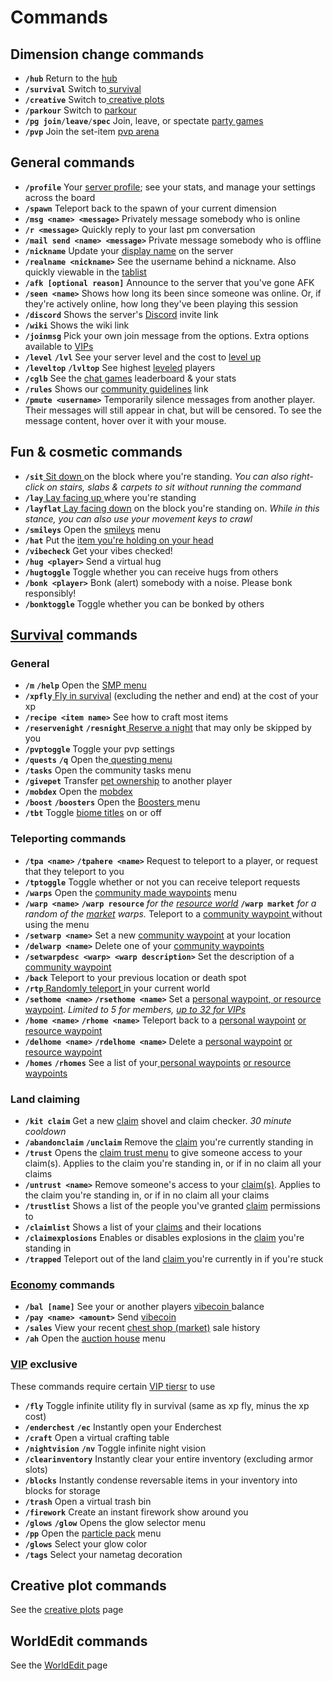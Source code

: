 # Commands

## Dimension change commands

* **`/hub`** Return to the [hub](misc./hub.md)
* **`/survival`** Switch to[ survival](broken-reference)
* **`/creative`** Switch to[ creative plots](../creative-plots/creative-plots.md)
* **`/parkour`** Switch to [parkour](../parkour/parkour.md)
* **`/pg join`**`/`**`leave`**`/`**`spec`** Join, leave, or spectate [party games](../party-games/party-games.md)
* **`/pvp`** Join the set-item [pvp arena](misc./pvp-arena.md)

## General commands

* **`/profile`** Your [server profile](profile-and-customization/); see your stats, and manage your settings across the board
* **`/spawn`** Teleport back to the spawn of your current dimension
* **`/msg <name> <message>`** Privately message somebody who is online
* **`/r <message>`** Quickly reply to your last pm conversation
* **`/mail send <name> <message>`** Private message somebody who is offline
* **`/nickname`** Update your [display name](profile-and-customization/nicknames.md) on the server
* **`/realname <nickname>`** See the username behind a nickname. Also quickly viewable in the [tablist](misc./tablist.md)
* **`/afk [optional reason]`** Announce to the server that you've gone AFK
* **`/seen <name>`** Shows how long its been since someone was online. Or, if they're actively online, how long they've been playing this session
* **`/discord`** Shows the server's [Discord](discord.md) invite link
* **`/wiki`** Shows the wiki link
* **`/joinmsg`** Pick your own join message from the options. Extra options available to [VIPs](broken-reference)
* **`/level`** **`/lvl`** See your server level and the cost to [level up](leveling.md)
* **`/leveltop`** **`/lvltop`** See highest [leveled](leveling.md) players
* **`/cglb`** See the [chat games](rich-chat/chat-games.md) leaderboard & your stats
* **`/rules`** Shows our [community guidelines](community-guidelines.md) link
* **`/pmute <username>`** Temporarily silence messages from another player. Their messages will still appear in chat, but will be censored. To see the message content, hover over it with your mouse.

## Fun & cosmetic commands

* **`/sit`**[ Sit down ](../survival/tweak-list/sitting-laying-and-crawling.md)on the block where you're standing. _You can also right-click on stairs, slabs & carpets to sit without running the command_
* **`/lay`**[ Lay facing up ](../survival/tweak-list/sitting-laying-and-crawling.md)where you're standing
* **`/layflat`**[ Lay facing down](../survival/tweak-list/sitting-laying-and-crawling.md) on the block you're standing on. _While in this stance, you can also use your movement keys to crawl_
* **`/smileys`** Open the [smileys](rich-chat/smileys.md) menu
* **`/hat`** Put the [item you're holding on your head](../survival/tweak-list/unlocked-head-slot.md)
* **`/vibecheck`** Get your vibes checked!
* **`/hug <player>`** Send a virtual hug
* **`/hugtoggle`** Toggle whether you can receive hugs from others
* **`/bonk <player>`** Bonk (alert) somebody with a noise. Please bonk responsibly!
* **`/bonktoggle`** Toggle whether you can be bonked by others

## [Survival](../survival/smp-survival-s8/) commands

### General

* **`/m`** **`/help`** Open the [SMP menu](../survival/smp-menu.md)
* **`/xpfly`**[ Fly in survival](../survival/tweak-list/utility-flight.md) (excluding the nether and end) at the cost of your xp
* **`/recipe <item name>`** See how to craft most items
* **`/reservenight`** **`/resnight`**[ Reserve a night](../survival/tweak-list/reserved-nights.md) that may only be skipped by you
* **`/pvptoggle`** Toggle your pvp settings
* **`/quests`** **`/q`** Open the[ questing menu](../survival/questing.md)
* **`/tasks`** Open the community tasks menu
* **`/givepet`** Transfer [pet ownership](../survival/tweak-list/pet-ownership-transferring.md) to another player
* **`/mobdex`** Open the [mobdex](../survival/tweak-list/mob-rarities-and-mobdex.md)
* **`/boost`** **`/boosters`** Open the [Boosters ](../survival/boosters.md)menu&#x20;
* **`/tbt`** Toggle [biome titles](../survival/tweak-list/biome-titles.md) on or off

### Teleporting commands

* **`/tpa <name>`** **`/tpahere <name>`** Request to teleport to a player, or request that they teleport to you
* **`/tptoggle`** Toggle whether or not you can receive teleport requests
* **`/warps`** Open the [community made waypoints](../survival/tweak-list/community-waypoints.md) menu
* **`/warp <name>`** **`/warp resource`** _for the_ [_resource world_](../survival/resource-world.md) **`/warp market`** _for a random of the_ [_market_](../survival/market.md) _warps._ Teleport to a [community waypoint ](../survival/tweak-list/community-waypoints.md)without using the menu
* **`/setwarp <name>`** Set a new [community waypoint](../survival/tweak-list/community-waypoints.md) at your location
* **`/delwarp <name>`** Delete one of your [community waypoints\
  ](../survival/tweak-list/community-waypoints.md)
* **`/setwarpdesc <warp> <warp description>`** Set the description of a [community waypoint\
  ](../survival/tweak-list/community-waypoints.md)
* **`/back`** Teleport to your previous location or death spot
* **`/rtp`**[ Randomly teleport ](../survival/random-teleporting-rtp.md)in your current world
* **`/sethome <name>`** **`/rsethome <name>`** Set a [personal waypoint](broken-reference)[, or resource waypoint](../survival/tweak-list/personal-waypoints.md). _Limited to 5 for members,_ [_up to 32 for VIPs_](broken-reference)
* **`/home <name>`** **`/rhome <name>`** Teleport back to a [personal waypoint](../survival/tweak-list/personal-waypoints.md) [or resource waypoint](../survival/tweak-list/personal-waypoints.md)
* **`/delhome <name>`** **`/rdelhome <name>`** Delete a [personal waypoint](../survival/tweak-list/personal-waypoints.md) [or resource waypoint](../survival/tweak-list/personal-waypoints.md)
* **`/homes`** **`/rhomes`** See a list of your[ personal waypoints](../survival/tweak-list/personal-waypoints.md) [or resource waypoints](../survival/tweak-list/personal-waypoints.md)

### Land claiming

* **`/kit claim`** Get a new [claim](../survival/land-claiming.md) shovel and claim checker. _30 minute cooldown_
* **`/abandonclaim`** **`/unclaim`** Remove the [claim](../survival/land-claiming.md) you're currently standing in
* **`/trust`** Opens the [claim trust menu](commands.md#land-claiming) to give someone access to your claim(s). Applies to the claim you're standing in, or if in no claim all your claims
* **`/untrust <name>`** Remove someone's access to your [claim(s)](../survival/land-claiming.md). Applies to the claim you're standing in, or if in no claim all your claims
* **`/trustlist`** Shows a list of the people you've granted [claim](../survival/land-claiming.md) permissions to
* **`/claimlist`** Shows a list of your [claims](../survival/land-claiming.md) and their locations
* **`/claimexplosions`** Enables or disables explosions in the [claim](../survival/land-claiming.md) you're standing in
* **`/trapped`** Teleport out of the land [claim ](../survival/land-claiming.md)you're currently in if you're stuck

### [Economy](../survival/economy.md) commands

* **`/bal [name]`** See your or another players [vibecoin ](../survival/economy.md)balance
* **`/pay <name> <amount>`** Send [vibecoin](../survival/economy.md)
* **`/sales`** View your recent [chest shop (market)](../survival/market.md) sale history
* **`/ah`** Open the [auction house](../survival/auction-house.md) menu

### [VIP](broken-reference) exclusive

These commands require certain [VIP tiersr](broken-reference) to use

* **`/fly`** Toggle infinite utility fly in survival (same as xp fly, minus the xp cost)
* **`/enderchest`** **`/ec`** Instantly open your Enderchest
* **`/craft`** Open a virtual crafting table
* **`/nightvision`** **`/nv`** Toggle infinite night vision
* **`/clearinventory`** Instantly clear your entire inventory (excluding armor slots)
* **`/blocks`** Instantly condense reversable items in your inventory into blocks for storage
* **`/trash`** Open a virtual trash bin
* **`/firework`** Create an instant firework show around you
* **`/glows`** **`/glow`** Opens the glow selector menu
* **`/pp`** Open the [particle pack](profile-and-customization/vibe-particle-pack.md) menu
* **`/glows`** Select your glow color
* **`/tags`** Select your nametag decoration

## Creative plot commands

See the [creative plots](../creative-plots/creative-plots.md) page

## WorldEdit commands

See the [WorldEdit ](misc./worldedit.md)page
